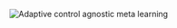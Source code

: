 
![Adaptive control agnostic meta learning](https://github.com/user-attachments/assets/e0b6c600-7e36-45d1-badc-5086af2c22e9)

